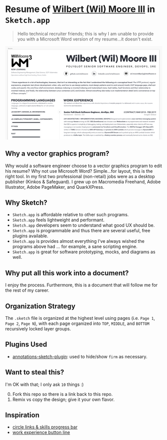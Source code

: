 # Resume of [Wilbert (Wil) Moore III][Wilbert (Wil) Moore III on LinkedIn] in `Sketch.app`
> Hello technical recruiter friends; this is why I am unable to provide you with a Microsoft Word version of my resume...it doesn't exist.

[![](./readme/screenshots/resume.png)](https://linkedin.com/in/wilmoore)

## Why a vector graphics program?
Why would a software engineer choose to a vector graphics program to edit his resume? Why not use Microsoft Word? Simple...for layout, this is the right tool. In my first two professional (non-retail) jobs were as a desktop publisher (Kinkos & Safeguard). I grew up on Macromedia Freehand, Adobe Illustrator, Adobe PageMaker, and QuarkXPress.

## Why Sketch?
- `Sketch.app` is affordable relative to other such programs.
- `Sketch.app` feels lightweight and performant.
- `Sketch.app` developers seem to understand what good UX should be.
- `Sketch.app` is programmable and thus there are several useful, free plugins available.
- `Sketch.app` is provides almost everything I've always wished the programs above had ... for example, a sane scripting engine.
- `Sketch.app` is great for software prototyping, mocks, and diagrams as well.

## Why put all this work into a document?
I enjoy the process. Furthermore, this is a document that will follow me for the rest of my career.

## Organization Strategy
The `.sketch` file is organized at the highest level using pages (i.e. `Page 1`, `Page 2`, `Page N`), with each page organized into `TOP`, `MIDDLE`, and `BOTTOM` recursively locked layer groups.

## Plugins Used
- [annotations-sketch-plugin][]: used to hide/show `firm` as necessary.

## Want to steal this?
I'm OK with that; I only ask `10` things :)

0. Fork this repo so there is a link back to this repo.
0. Remix vs copy the design; give it your own flavor.

## Inspiration
- [circle links & skills progress bar](https://getresume.co/downloads/free-sketch-psd-resume-template)
- [work experience button line](https://dribbble.com/shots/2862301-Free-Sketch-Resume-Template)


[Wilbert (Wil) Moore III on LinkedIn]: https://linkedin.com/in/wilmoore
[annotations-sketch-plugin]: https://github.com/BaguetteEngineering/annotations-sketch-plugin
